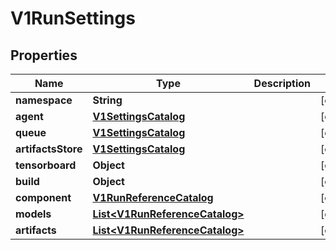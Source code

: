 

# V1RunSettings


## Properties

Name | Type | Description | Notes
------------ | ------------- | ------------- | -------------
**namespace** | **String** |  |  [optional]
**agent** | [**V1SettingsCatalog**](V1SettingsCatalog.md) |  |  [optional]
**queue** | [**V1SettingsCatalog**](V1SettingsCatalog.md) |  |  [optional]
**artifactsStore** | [**V1SettingsCatalog**](V1SettingsCatalog.md) |  |  [optional]
**tensorboard** | **Object** |  |  [optional]
**build** | **Object** |  |  [optional]
**component** | [**V1RunReferenceCatalog**](V1RunReferenceCatalog.md) |  |  [optional]
**models** | [**List&lt;V1RunReferenceCatalog&gt;**](V1RunReferenceCatalog.md) |  |  [optional]
**artifacts** | [**List&lt;V1RunReferenceCatalog&gt;**](V1RunReferenceCatalog.md) |  |  [optional]



